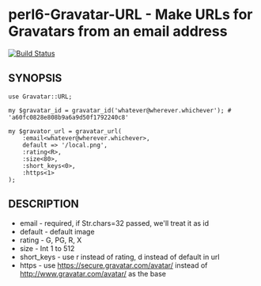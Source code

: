 # perl6-Gravatar-URL - Make URLs for Gravatars from an email address

[![Build Status](https://travis-ci.org/fayland/perl6-Gravatar-URL.svg?branch=master)](https://travis-ci.org/fayland/perl6-Gravatar-URL)

## SYNOPSIS

```
use Gravatar::URL;

my $gravatar_id = gravatar_id('whatever@wherever.whichever'); # 'a60fc0828e808b9a6a9d50f1792240c8'

my $gravator_url = gravatar_url(
    :email<whatever@wherever.whichever>,
    default => '/local.png',
    :rating<R>,
    :size<80>,
    :short_keys<0>,
    :https<1>
);
```

## DESCRIPTION

 * email - required, if Str.chars=32 passed, we'll treat it as id
 * default - default image
 * rating - G, PG, R, X
 * size - Int 1 to 512
 * short_keys - use r instead of rating, d instead of default in url
 * https - use https://secure.gravatar.com/avatar/ instead of http://www.gravatar.com/avatar/ as the base
